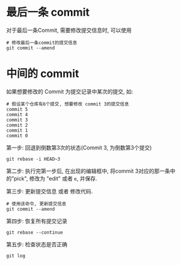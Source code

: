 
# 最后一条 commit

对于最后一条Commit, 需要修改提交信息时, 可以使用

```
# 修改最后一条commit的提交信息
git commit --amend
```

# 中间的 commit

如果想要修改的 Commit 为提交记录中某次的提交, 如:

```
# 假设某个仓库有6个提交, 想要修改 commit 3的提交信息
commit 5
commit 4
commit 3
commit 2
commit 1
commit 0
```

第一步: 回退到倒数第3次的状态(Commit 3, 为倒数第3个提交)

```
git rebase -i HEAD~3
```

第二步: 执行完第一步后, 在出现的编辑框中, 将commit 3对应的那一条中的”pick", 修改为 ”edit" 或者 `e`, 并保存.

第三步: 更新提交信息 或者 修改代码.

```
# 使用该命令, 更新提交信息
git commit --amend
```

第四步: 恢复所有提交记录

```
git rebase --continue
```

第五步: 检查状态是否正确

```
git log
```

